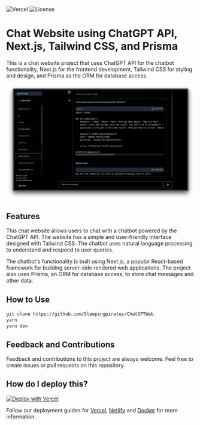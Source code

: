 ![Vercel](http://therealsujitk-vercel-badge.vercel.app/?app=therealsujitk-vercel-badge) ![License](https://img.shields.io/badge/license-MIT-blue)

# Chat Website using ChatGPT API, Next.js, Tailwind CSS, and Prisma

This is a chat website project that uses ChatGPT API for the chatbot functionality, Next.js for the frontend development, Tailwind CSS for styling and design, and Prisma as the ORM for database access.

![home](https://github.com/Sleepingpirates/ChatGPTWeb/blob/main/screenshots/Home.png?raw=true)


## Features

This chat website allows users to chat with a chatbot powered by the ChatGPT API. The website has a simple and user-friendly interface designed with Tailwind CSS. The chatbot uses natural language processing to understand and respond to user queries.

The chatbot's functionality is built using Next.js, a popular React-based framework for building server-side rendered web applications. The project also uses Prisma, an ORM for database access, to store chat messages and other data.

## How to Use

```
git clone https://github.com/Sleepingpirates/ChatGPTWeb
yarn
yarn dev
```
## Feedback and Contributions

Feedback and contributions to this project are always welcome. Feel free to create issues or pull requests on this repository.

## How do I deploy this?

[![Deploy with Vercel](https://vercel.com/button)](https://vercel.com/new/clone?repository-url=https%3A%2F%2Fgithub.com%2FSleepingpirates%2FChatGPTWeb&env=DATABASE_URL,OPENAI_API_KEY,TWITTER_CLIENT_ID,TWITTER_CLIENT_SECRET)

Follow our deployment guides for [Vercel](https://create.t3.gg/en/deployment/vercel), [Netlify](https://create.t3.gg/en/deployment/netlify) and [Docker](https://create.t3.gg/en/deployment/docker) for more information.
